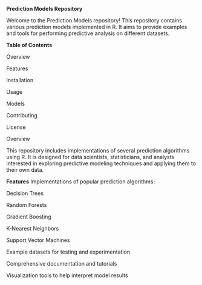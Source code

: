 **Prediction Models Repository**

Welcome to the Prediction Models repository! This repository contains various prediction models implemented in R. It aims to provide examples and tools for performing predictive analysis on different datasets.

**Table of Contents**

Overview

Features

Installation

Usage

Models

Contributing

License

Overview

This repository includes implementations of several prediction algorithms using R. It is designed for data scientists, statisticians, and analysts interested in exploring predictive modeling techniques and applying them to their own data.

**Features**
Implementations of popular prediction algorithms:

Decision Trees

Random Forests

Gradient Boosting

K-Nearest Neighbors

Support Vector Machines

Example datasets for testing and experimentation

Comprehensive documentation and tutorials

Visualization tools to help interpret model results
